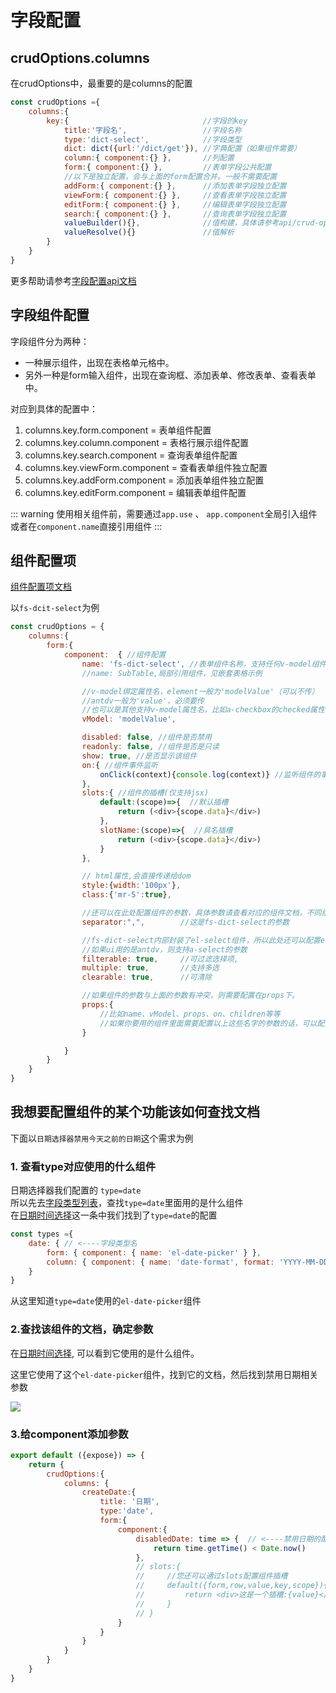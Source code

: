 # 字段配置

## crudOptions.columns
在crudOptions中，最重要的是columns的配置
```js
const crudOptions ={
    columns:{
        key:{                              //字段的key
            title:'字段名',                 //字段名称
            type:'dict-select',            //字段类型
            dict: dict({url:'/dict/get'}), //字典配置（如果组件需要）
            column:{ component:{} },       //列配置
            form:{ component:{} },         //表单字段公共配置
            //以下是独立配置，会与上面的form配置合并。一般不需要配置
            addForm:{ component:{} },      //添加表单字段独立配置
            viewForm:{ component:{} },     //查看表单字段独立配置
            editForm:{ component:{} },     //编辑表单字段独立配置
            search:{ component:{} },       //查询表单字段独立配置
            valueBuilder(){},              //值构建，具体请参考api/crud-options/columns.html文档
            valueResolve(){}               //值解析
        }
    }
}
```

更多帮助请参考[字段配置api文档](/api/crud-options/columns.md)

## 字段组件配置
字段组件分为两种：
* 一种展示组件，出现在表格单元格中。
* 另外一种是form输入组件，出现在查询框、添加表单、修改表单、查看表单中。

对应到具体的配置中：
 1. columns.key.form.component = 表单组件配置
 2. columns.key.column.component = 表格行展示组件配置
 3. columns.key.search.component = 查询表单组件配置
 4. columns.key.viewForm.component = 查看表单组件独立配置
 5. columns.key.addForm.component = 添加表单组件独立配置
 6. columns.key.editForm.component = 编辑表单组件配置

::: warning
使用相关组件前，需要通过`app.use` 、 `app.component`全局引入组件    
或者在`component.name`直接引用组件
:::
## 组件配置项

[组件配置项文档](../../api/common-options.md#component-name)    

以`fs-dcit-select`为例 
```js
const crudOptions = {
    columns:{
        form:{
            component:  { //组件配置
                name: 'fs-dict-select', //表单组件名称，支持任何v-model组件
                //name: SubTable,局部引用组件，见嵌套表格示例

                //v-model绑定属性名，element一般为'modelValue'（可以不传）
                //antdv一般为'value'，必须要传
                //也可以是其他支持v-model属性名，比如a-checkbox的checked属性
                vModel: 'modelValue',

                disabled: false, //组件是否禁用
                readonly: false, //组件是否是只读
                show: true, //是否显示该组件
                on:{ //组件事件监听
                    onClick(context){console.log(context)} //监听组件的事件
                },
                slots:{ //组件的插槽(仅支持jsx)
                    default:(scope)=>{  //默认插槽
                        return (<div>{scope.data}</div>)
                    },
                    slotName:(scope)=>{  //具名插槽
                        return (<div>{scope.data}</div>)
                    }
                },

                // html属性,会直接传递给dom
                style:{width:'100px'},
                class:{'mr-5':true},

                //还可以在此处配置组件的参数，具体参数请查看对应的组件文档，不同组件参数不同
                separator:",",        //这是fs-dict-select的参数

                //fs-dict-select内部封装了el-select组件，所以此处还可以配置el-select的参数
                //如果ui用的是antdv，则支持a-select的参数
                filterable: true,     //可过滤选择项,
                multiple: true,       //支持多选
                clearable: true,      //可清除

                //如果组件的参数与上面的参数有冲突，则需要配置在props下。
                props:{
                    //比如name、vModel、props、on、children等等
                    //如果你要用的组件里面需要配置以上这些名字的参数的话，可以配置在此处
                }

            }
        }
    }
}

```

## 我想要配置组件的某个功能该如何查找文档
下面以`日期选择器禁用今天之前的日期`这个需求为例
### 1. 查看type对应使用的什么组件
日期选择器我们配置的 `type=date`    
所以先去[字段类型列表](../../api/types)，查找`type=date`里面用的是什么组件   
在[日期时间选择](../../api/types#日期时间选择)这一条中我们找到了`type=date`的配置
```js
const types ={
    date: { // <----字段类型名
        form: { component: { name: 'el-date-picker' } },
        column: { component: { name: 'date-format', format: 'YYYY-MM-DD' } }
    }
}
```
从这里知道`type=date`使用的`el-date-picker`组件

### 2.查找该组件的文档，确定参数
在[日期时间选择](../../api/types#日期时间选择), 可以看到它使用的是什么组件。

这里它使用了这个`el-date-picker`组件，找到它的文档，然后找到禁用日期相关参数

![](../../../../images/date-picker.png)

### 3.给component添加参数
```js
export default ({expose}) => {
    return {
        crudOptions:{
            columns: {
                createDate:{
                    title: '日期',
                    type:'date',
                    form:{
                        component:{
                            disabledDate: time => {  // <----禁用日期的配置
                                return time.getTime() < Date.now()
                            },
                            // slots:{
                            //     //您还可以通过slots配置组件插槽
                            //     default({form,row,value,key,scope}){
                            //         return <div>这是一个插槽:{value}</div>
                            //     }
                            // }
                        }
                    }
                }
            }
        }
    }
}
```

